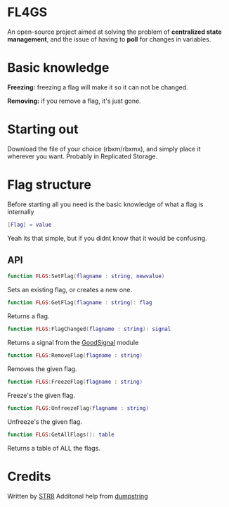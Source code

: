 # FL4GS
An open-source project aimed at solving the problem of **centralized state management**, and the issue of having to **poll** for changes in variables.
# Basic knowledge
**Freezing:** freezing a flag will make it so it can not be changed.

**Removing:** if you remove a flag, it's just gone.
# Starting out
Download the file of your choice (rbxm/rbxmx), and simply place it wherever you want. Probably in Replicated Storage.
# Flag structure
Before starting all you need is the basic knowledge of what a flag is internally
```lua
[Flag] = value
```
Yeah its that simple, but if you didnt know that it would be confusing.
## API
```lua
function FLGS:SetFlag(flagname : string, newvalue)
```
Sets an existing flag, or creates a new one.
```lua
function FLGS:GetFlag(flagname : string): flag
```
Returns a flag.
```lua
function FLGS:FlagChanged(flagname : string): signal
```
Returns a signal from the [GoodSignal](https://github.com/stravant/goodsignal) module
```lua
function FLGS:RemoveFlag(flagname : string)
```
Removes the given flag.
```lua
function FLGS:FreezeFlag(flagname : string)
```
Freeze's the given flag.
```lua
function FLGS:UnfreezeFlag(flagname : string)
```
Unfreeze's the given flag.
```lua
function FLGS:GetAllFlags(): table
```
Returns a table of ALL the flags.

# Credits
Written by [STR8](https://github.com/S-T-R-8)
Additonal help from [dumpstring](https://github.com/dumpstring)
